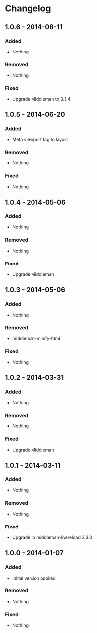 Changelog
=========

1.0.6 - 2014-08-11
------------------

### Added

- Nothing

### Removed

- Nothing

### Fixed

- Upgrade Middleman to 3.3.4

1.0.5 - 2014-06-20
------------------

### Added

- Meta viewport tag to layout

### Removed

- Nothing

### Fixed

- Nothing

1.0.4 - 2014-05-06
------------------

### Added

- Nothing

### Removed

- Nothing

### Fixed

- Upgrade Middleman

1.0.3 - 2014-05-06
------------------

### Added

- Nothing

### Removed

- middleman-minify-html

### Fixed

- Nothing

1.0.2 - 2014-03-31
------------------

### Added

- Nothing

### Removed

- Nothing

### Fixed

- Upgrade Middleman

1.0.1 - 2014-03-11
------------------

### Added

- Nothing

### Removed

- Nothing

### Fixed

- Upgrade to middleman-livereload 3.3.0

1.0.0 - 2014-01-07
------------------

### Added

- Initial version applied

### Removed

- Nothing

### Fixed

- Nothing
